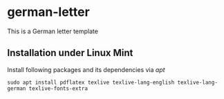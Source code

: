 # german-letter
This is a German letter template

## Installation under Linux Mint
Install following packages and its dependencies via *apt*
```
sudo apt install pdflatex texlive texlive-lang-english texlive-lang-german texlive-fonts-extra
```
